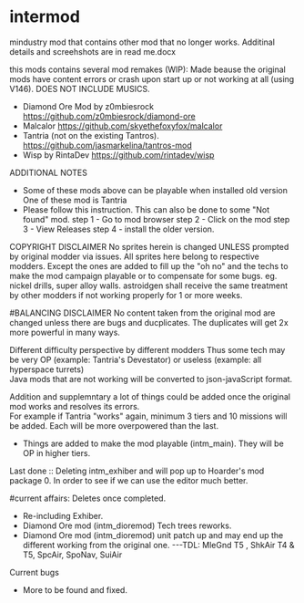 # intermod
mindustry mod that contains other mod that no longer works. Additinal details and screehshots are in read me.docx

this mods contains several mod remakes (WIP): Made beause the original mods have content errors or crash upon start up or not working at all (using V146). DOES NOT INCLUDE MUSICS. 
- Diamond Ore Mod by z0mbiesrock https://github.com/z0mbiesrock/diamond-ore
- Malcalor https://github.com/skyethefoxyfox/malcalor
- Tantria (not on the existing Tantros). https://github.com/jasmarkelina/tantros-mod
- Wisp by RintaDev https://github.com/rintadev/wisp

ADDITIONAL NOTES
- Some of these mods above can be playable when installed old version
One of these mod is Tantria 
- Please follow this instruction. This can also be done to some "Not found" mod. 
step 1 - Go to mod browser
step 2 - Click on the mod
step 3 - View Releases
step 4 - install the older version. 

COPYRIGHT DISCLAIMER
No sprites herein is changed UNLESS prompted by original modder via issues. All sprites here belong to respective modders. 
Except the ones are added to fill up the "oh no" and the techs to make the mod campaign playable or to compensate for some bugs. 
eg. nickel drills, super alloy walls. astroidgen shall receive the same treatment by other modders if not working properly for 1 or more weeks. 

#BALANCING DISCLAIMER
No content taken from the original mod are changed unless there are bugs and ducplicates. The duplicates will get 2x more powerful in many ways. 

Different difficulty perspective by different modders 
Thus some tech may be very OP (example: Tantria's Devestator) or useless (example: all hyperspace turrets)  
Java mods that are not working will be converted to json-javaScript format.

Addition and supplemntary
a lot of things could be added once the original mod works and resolves its errors.  
For example if Tantria "works" again, minimum 3 tiers and 10 missions will be added. Each will be more overpowered than the last.   
- Things are added to make the mod playable (intm_main). They will be OP in higher tiers. 

Last done :: Deleting intm_exhiber and will pop up to Hoarder's mod package 0. In order to see if we can use the editor much better.

#current affairs: Deletes once completed. 
- Re-including Exhiber. 
- Diamond Ore mod (intm_dioremod) Tech trees reworks. 
- Diamond Ore mod (intm_dioremod) unit patch up and may end up the different working from the original one.
---TDL: MleGnd T5 , ShkAir T4 & T5,  SpcAir, SpoNav, SuiAir 

Current bugs 
- More to be found and fixed.  

